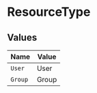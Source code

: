# ResourceType


## Values

| Name    | Value   |
| ------- | ------- |
| `User`  | User    |
| `Group` | Group   |